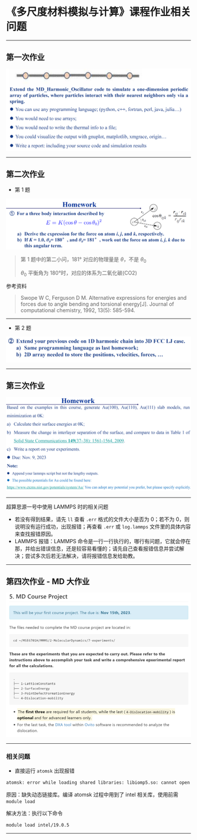 # 《多尺度材料模拟与计算》课程作业相关问题

---

## 第一次作业

![Week03](assets/Week03.png)

---

## 第二次作业

- 第 1 题

![Week05-1](assets/Week05-1.png)

>第 1 题中的第二小问，181° 对应的物理量是 $\theta$，不是 $\theta_0$
>
> $\theta_0$ 平衡角为 180°时，对应的体系为二氧化碳(CO2)

参考资料
>Swope W C, Ferguson D M. Alternative expressions for energies and forces due to angle bending and torsional energy[J]. Journal of computational chemistry, 1992, 13(5): 585-594.

---

- 第 2 题

![Week05-2](assets/Week05-2.png)

---

## 第三次作业

![Week06](assets/Week06.png)

---

超算思源一号中使用 LAMMPS 时的相关问题

- 若没有得到结果，请先 `ll` 查看 `.err` 格式的文件大小是否为 0；若不为 0，则说明没有运行成功，出现报错；再查看 `.err` 或 `log.lammps` 文件里的具体内容来查找报错原因。
- LAMMPS 报错：LAMMPS 命令是一行一行执行的，哪行有问题，它就会停在那，并给出错误信息，还是较容易看懂的；请先自己查看报错信息并尝试解决；尝试多次后若无法解决，请将报错信息发给助教。

---

## 第四次作业 - MD 大作业

![Week07](assets/Week07.png)

---

### 相关问题

- 直接运行 `atomsk` 出现报错

```bash
atomsk: error while loading shared libraries: libiomp5.so: cannot open shared object file: No such file or directory
```

原因：缺失动态链接库。编译 atomsk 过程中用到了 intel 相关库，使用前需 `module load`

解决方法：执行以下命令

```bash
module load intel/19.0.5
```

---
